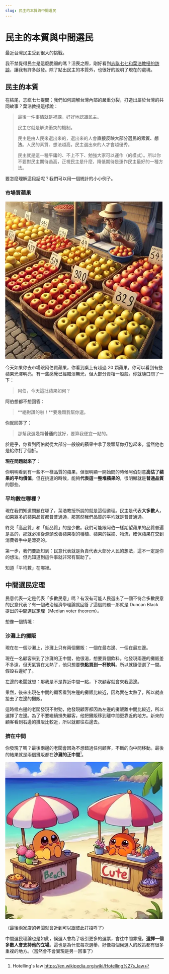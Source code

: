 ```yaml
---
slug: 民主的本質與中間選民
---
```


# 民主的本質與中間選民

最近台灣民主受到很大的挑戰。

我不禁覺得民主是這麼脆弱的嗎？沮喪之際，剛好看到[志祺七七和葉浩教授的訪談](https://www.youtube.com/watch?v=bbrbY5cCZM4)，讓我有許多啟發。除了點出民主的本質外，也很好的說明了現在的處境。

## 民主的本質

在結尾，志祺七七提問：我們如何調解台灣內部的嚴重分裂，打造出屬於台灣的共同故事？葉浩教授這樣說：

> 最後一件事情就是補課，好好地認識民主。
>
> 民主它就是解決衝突的機制。
>
> 民主是由人民來選出來的，選出來的人會**直接反映大部分選民的素質、想法**。人民的素質、想法越高，民主選出來的人才會越優秀。
>
> 民主就是這一種平庸的、不上不下、勉強大家可以運作（的模式）。所以你不要對民主期待過高，正視民主是什麼，降低期待是運作民主最好的一種方法。

要怎麼理解這段話呢？我們可以用一個統計的小小例子。

### 市場買蘋果

![阿伯賣蘋果](./apple_local_market.webp)

今天如果你去市場跟阿伯買蘋果，你看到桌上有超過 20 顆蘋果。你可以看到有些蘋果光澤明亮，有一些感覺已經黯淡無光，但大部分賣相一般般。你就隨口問了一下：

> 阿伯，今天這批蘋果如何？

阿伯想都不想回答：

> **絕對讚的啦！**要幾顆我幫你選。

你就回答了：

> 那幫我選幾顆**普通**的就好，要算我便宜一點的。

於是乎，你看到阿伯就從大部分一般般的蘋果中拿了幾顆幫你打包起來，當然他也是給你打了個折。

**現在問題就來了**：

你明明看到有一些不一樣品質的蘋果，但很明顯一開始問的時候阿伯刻意**高估了蘋果的平均價值**。但在挑選的時候，能夠**代表這一整堆蘋果的**，很明顯就是**普通品質**的那些。

### 平均數在哪裡？

現在我們知道問題在哪了，葉浩教授所說的就是這個道理。民主是代表**大多數人**，如果眾多的蘋果品質都普普通通，那當然我們品質的平均就是普普通通。

終究「高品質」和「低品質」的是少數。我們可能跟阿伯一樣期望蘋果的品質普遍是高的，那就必須從源頭改善蘋果樹的種植、蘋果的採摘、物流，確保蘋果在交到消費者手中是漂亮的。

第一步，我們要認知到：民意代表就是負責代表大部分人民的想法，這不一定是你的想法。但光知道到這件事就非常有幫助了。

知道「平均數」在哪裡。

## 中間選民定理

民意代表一定是代表「多數民意」嗎？有沒有可能人民選出了一個不符合多數民意的民意代表？有一個政治經濟學理論就回答了這個問題—那就是 Duncan Black 提出的[中間選民定理](https://en.wikipedia.org/wiki/Median_voter_theorem)（Median voter theorem）。

想像一個情境：

### 沙灘上的攤販

現在在一個沙灘上，沙灘上只有兩個攤販：一個在最右邊、一個在最左邊。

現在一名顧客來到了沙灘的正中間，他很渴，想要買個飲料。他發現兩邊的攤販差不多遠，但天氣實在太熱了，他只想要**快點買到一杯飲料**。所以就隨便選了一間。假設右邊好了。

左邊的老闆就想：那我是不是靠近中間一點，下次顧客就會來我這邊。

果然，後來出現在中間的顧客看到左邊的攤販比較近，因為實在太熱了，所以就直接去了左邊的攤販。

這時候右邊的老闆發現不對勁，他發現顧客都因為左邊的攤販離中間比較近，所以選擇了左邊。為了不要繼續損失顧客，他把攤販移到離中間更靠近的地方。新來的顧客看到右邊的攤販比較近，所以就都往右邊去。

### 擠在中間

你發現了嗎？最後兩邊的老闆會因為不想錯過任何顧客，不斷的向中間移動。最後的結果就是兩個攤販都在**沙灘的正中間**[^1]。

![最後兩家店的老闆就會近到可以跟彼此打招呼了](./in_the_middle.webp)

（最後兩家店的老闆就會近到可以跟彼此打招呼了）

中間選民理論也是如此，候選人會為了吸引更多的選票，會往中間靠攏，**選擇一個多數人會支持他的立場**。這也是為什麼每次選舉，好像每個候選人的政策都有很多重複的地方。（當然會不會實現是另一回事了）


[^1]: Hotelling's law https://en.wikipedia.org/wiki/Hotelling%27s_law
